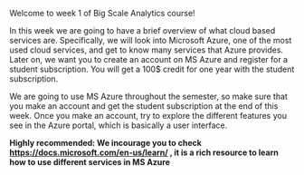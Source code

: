 Welcome to week 1 of Big Scale Analytics course!

In this week we are going to have a brief overview of what cloud based services are. Specifically, we will look into Microsoft Azure, one of the most used cloud services, and get to know many services that Azure provides. Later on, we want you to create an account on MS Azure and register for a student subscription. You will get a 100$ credit for one year with the student subscription.

We are going to use MS Azure throughout the semester, so make sure that you make an account and get the student subscription at the end of this week. Once you make an account, try to explore the different features you see in the Azure portal, which is basically a user interface.

**Highly recommended: We incourage you to check https://docs.microsoft.com/en-us/learn/ , it is a rich resource to learn how to use different services in MS Azure**
